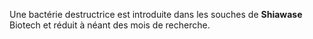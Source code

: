 ﻿Une bactérie destructrice est introduite dans les souches de **Shiawase** Biotech et réduit à néant des mois de recherche.